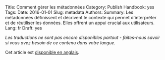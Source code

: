 Title: Comment gérer les métadonnées
Category: Publish
Handbook: yes
Tags:
Date: 2016-01-01
Slug: metadata
Authors:
Summary: Les métadonnées définissent et décrivent le contexte qui permet d'interpréter et de réutiliser les données. Elles offrent un appui crucial aux utilisateurs.
Lang: fr
Draft: yes


<em>Les traductions ne sont pas encore disponibles partout - faites-nous savoir si vous avez besoin de ce contenu dans votre langue.</em>

Cet article est [disponible en anglais](/en/publish/metadata).
